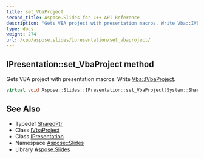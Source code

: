 ```yaml
---
title: set_VbaProject
second_title: Aspose.Slides for C++ API Reference
description: "Gets VBA project with presentation macros. Write Vba::IVbaProject."
type: docs
weight: 274
url: /cpp/aspose.slides/ipresentation/set_vbaproject/
---
```

## IPresentation::set_VbaProject method


Gets VBA project with presentation macros. Write [Vba::IVbaProject](../../../aspose.slides.vba/ivbaproject/).

```cpp
virtual void Aspose::Slides::IPresentation::set_VbaProject(System::SharedPtr<Vba::IVbaProject> value)=0
```

## See Also

* Typedef [SharedPtr](../../../system/sharedptr/)
* Class [IVbaProject](../../../aspose.slides.vba/ivbaproject/)
* Class [IPresentation](../)
* Namespace [Aspose::Slides](../../)
* Library [Aspose.Slides](../../../)
